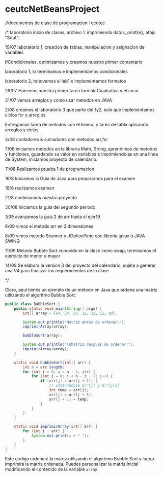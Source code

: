 # ceutcNetBeansProject
//documentos de clase de programacion I ceutec

/*
laboratorio inicio de clases, archivo 1. imprimiendo datos, println(), atajo "Sout"; 

19/07 laboratorio 1, creacion de tablas, manipulacion y asignacion de variables 

ifCondicionales, optimizamos y creamos nuestro primer comentario

laboratorio 1, lo terminamos e implementamos condicionales

laboratorio 2, renovamos el lab1 e implementamos formatos

29/07 Hacemos nuestra primer tarea formulaCuadratica y el circo

31/07 vemos arreglos y como usar metodos en JAVA 

2/08 creamos el laboratorio 3 que parte del 1y2, solo que implementamos ciclos for y arreglos.

Entregamos tarea de metodos con el himno, y tarea de tabla aplicando arreglos y ciclos

4/08 contadores & sumadores con metodos,arr,for

7/08 iniciamos metodos en la libreria Math, String, aprendimos de metodos y funciones, guardando su valor en variables e imprimiendolas en una linea de System, iniciamos proyecto de calendario.

11/08 Realizamos prueba 1 de programacion

16/8 Iniciamos la Guia de Java para prepararnos para el examen

18/8 realizamos examen 

21/8 continuamos nuestro proyecto

30/08 iniciamos la guia del segundo periodo

1/09 avanzamos la guia 2 de arr hasta el ejer19

6/09 vimos el metodo arr en 2 dimensiones 

8/09 vimos metodo Scanner y JOptionPane con libreria javax o JAVA SWING

11/09 Metodo Bubble Sort conocido en la clase como swap, terminamos el ejercicio de menor a mayor

14/09 Se elabora la version 3 del proyecto del calendario, sujeta a generar una V4 para finalizar los requerimientos de la clase

*/


Claro, aquí tienes un ejemplo de un método en Java que ordena una matriz utilizando el algoritmo Bubble Sort:

```java
public class BubbleSort {
    public static void main(String[] args) {
        int[] array = {64, 34, 25, 12, 22, 11, 90};

        System.out.println("Matriz antes de ordenar:");
        imprimirArray(array);

        bubbleSort(array);

        System.out.println("\nMatriz después de ordenar:");
        imprimirArray(array);
    }

    static void bubbleSort(int[] arr) {
        int n = arr.length;
        for (int i = 0; i < n - 1; i++) {
            for (int j = 0; j < n - i - 1; j++) {
                if (arr[j] > arr[j + 1]) {
                    // Intercambia arr[j] y arr[j+1]
                    int temp = arr[j];
                    arr[j] = arr[j + 1];
                    arr[j + 1] = temp;
                }
            }
        }
    }

    static void imprimirArray(int[] arr) {
        for (int i : arr) {
            System.out.print(i + " ");
        }
    }
}
```

Este código ordenará la matriz utilizando el algoritmo Bubble Sort y luego imprimirá la matriz ordenada. Puedes personalizar la matriz inicial modificando el contenido de la variable `array`.